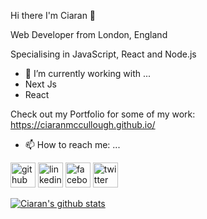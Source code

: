 Hi there I'm Ciaran 👋

Web Developer from London, England

Specialising in JavaScript, React and Node.js

- 🔭 I’m currently working with ...
- Next Js
- React

Check out my Portfolio for some of my work: https://ciaranmccullough.github.io/

- 📫 How to reach me: ...

[<img src='https://cdn.jsdelivr.net/npm/simple-icons@3.0.1/icons/github.svg' alt='github' height='40'>](https://github.com/ciaranmccullough)  [<img src='https://cdn.jsdelivr.net/npm/simple-icons@3.0.1/icons/linkedin.svg' alt='linkedin' height='40'>](https://www.linkedin.com/in/ciaran-mccullough-5347a11b1/)  [<img src='https://cdn.jsdelivr.net/npm/simple-icons@3.0.1/icons/facebook.svg' alt='facebook' height='40'>](https://www.facebook.com/c.j.mccullough)  [<img src='https://cdn.jsdelivr.net/npm/simple-icons@3.0.1/icons/twitter.svg' alt='twitter' height='40'>](https://twitter.com/ciamcc)

[![Ciaran's github stats](https://github-readme-stats.vercel.app/api?username=ciaranmccullough&count_private=true&show_icons=true)](https://github.com/ciaranmccullough/github-readme-stats)


<!--
**ciaranmccullough/ciaranmccullough** is a ✨ _special_ ✨ repository because its `README.md` (this file) appears on your GitHub profile.
